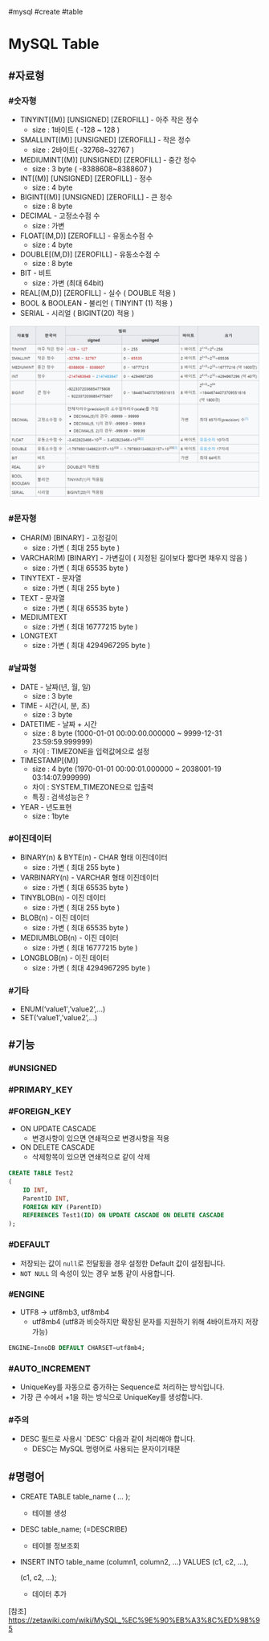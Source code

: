 \#mysql #create #table

# MySQL Table

## #자료형

### #숫자형

- TINYINT[(M)] [UNSIGNED] [ZEROFILL] - 아주 작은 정수
  - size : 1바이트 ( -128 ~ 128 )
- SMALLINT[(M)] [UNSIGNED] [ZEROFILL] - 작은 정수
  - size : 2바이트( -32768~32767 )
- MEDIUMINT[(M)] [UNSIGNED] [ZEROFILL] - 중간 정수
  - size : 3 byte ( -8388608~8388607 )
- INT[(M)] [UNSIGNED] [ZEROFILL] - 정수
  - size : 4 byte
- BIGINT[(M)] [UNSIGNED] [ZEROFILL] - 큰 정수
  - size : 8 byte
- DECIMAL - 고정소수점 수
  - size : 가변
- FLOAT[(M,D)] [ZEROFILL] - 유동소수점 수
  - size : 4 byte 
- DOUBLE[(M,D)] [ZEROFILL] - 유동소수점 수
  - size : 8 byte
- BIT - 비트
  - size : 가변 (최대 64bit)
- REAL[(M,D)] [ZEROFILL] - 실수 ( DOUBLE 적용 )
- BOOL & BOOLEAN - 불리언 ( TINYINT (1) 적용 )
- SERIAL - 시리얼 ( BIGINT(20) 적용 )

![1554861323827](1554861323827.png)

### #문자형

- CHAR(M) [BINARY] - 고정길이
  - size : 가변 ( 최대 255 byte )
- VARCHAR(M) [BINARY] - 가변길이 ( 지정된 길이보다 짧다면 채우지 않음 )
  - size : 가변 ( 최대 65535 byte )
- TINYTEXT - 문자열
  - size : 가변 ( 최대 255 byte ) 
- TEXT - 문자열
  - size : 가변 ( 최대 65535 byte )
- MEDIUMTEXT
  - size : 가변 ( 최대 16777215 byte )
- LONGTEXT
  - size : 가변 ( 최대 4294967295 byte )

### #날짜형

- DATE - 날짜(년, 월, 일)
  - size : 3 byte
- TIME - 시간(시, 분, 초)
  - size : 3 byte
- DATETIME - 날짜 + 시간
  - size : 8 byte (1000-01-01 00:00:00.000000 ~ 9999-12-31 23:59:59.999999)
  - 차이 : TIMEZONE을 입력값에으로 설정
- TIMESTAMP[(M)] 
  - size : 4 byte (1970-01-01 00:00:01.000000 ~ 2038001-19 03:14:07.999999)
  - 차이 : SYSTEM_TIMEZONE으로 입출력
  - 특징 : 검색성능은 ? 
- YEAR - 년도표현
  - size : 1byte

### #이진데이터

- BINARY(n) & BYTE(n) - CHAR 형태 이진데이터
  - size : 가변 ( 최대 255 byte ) 
- VARBINARY(n) - VARCHAR 형태 이진데이터
  - size : 가변 ( 최대 65535 byte ) 
- TINYBLOB(n) - 이진 데이터
  - size : 가변 ( 최대 255 byte ) 
- BLOB(n) - 이진 데이터
  - size : 가변 ( 최대 65535 byte )
- MEDIUMBLOB(n) - 이진 데이터
  - size : 가변 ( 최대 16777215 byte )
- LONGBLOB(n) - 이진 데이터
  - size : 가변 ( 최대 4294967295 byte )

### #기타

- ENUM(‘value1′,’value2’,…)
- SET(‘value1′,’value2’,…)



## #기능

### #UNSIGNED



### #PRIMARY_KEY



### #FOREIGN_KEY

- ON UPDATE CASCADE
  - 변경사항이 있으면 연쇄적으로 변경사항을 적용
- ON DELETE CASCADE
  - 삭제항목이 있으면 연쇄적으로 같이 삭제

```sql
CREATE TABLE Test2
(
    ID INT,
    ParentID INT,
    FOREIGN KEY (ParentID)
    REFERENCES Test1(ID) ON UPDATE CASCADE ON DELETE CASCADE
);
```



### #DEFAULT

- 저장되는 값이 `null`로 전달됬을 경우 설정한 Default 값이 설정됩니다.
- `NOT NULL` 의 속성이 있는 경우 보통 같이 사용합니다.



### #ENGINE

- UTF8 -> utf8mb3, utf8mb4
  - utf8mb4 (utf8과 비슷하지만 확장된 문자를 지원하기 위해 4바이트까지 저장가능)

```sql
ENGINE=InnoDB DEFAULT CHARSET=utf8mb4;
```



### #AUTO_INCREMENT

- UniqueKey를 자동으로 증가하는 Sequence로 처리하는 방식입니다.
- 가장 큰 수에서 +1을 하는 방식으로 UniqueKey를 생성합니다.



### #주의

- DESC 필드로 사용시 \`DESC\` 다음과 같이 처리해야 합니다.
  - DESC는 MySQL 명령어로 사용되는 문자이기때문





## #명령어

- CREATE TABLE table_name ( ... );

  - 테이블 생성

- DESC table_name; (=DESCRIBE)

  - 테이블 정보조회

- INSERT INTO table_name (column1, column2, ...) VALUES
  (c1, c2, ...),

  (c1, c2, ...);

  - 데이터 추가

  



[참조] https://zetawiki.com/wiki/MySQL_%EC%9E%90%EB%A3%8C%ED%98%95